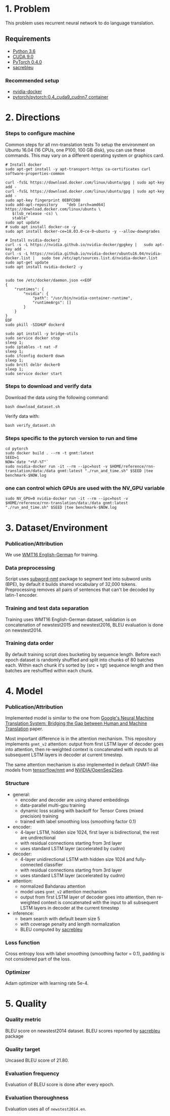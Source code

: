 # 1. Problem

This problem uses recurrent neural network to do language translation.

## Requirements
* [Python 3.6](https://www.python.org)
* [CUDA 9.0](https://developer.nvidia.com/cuda-90-download-archive)
* [PyTorch 0.4.0](https://pytorch.org)
* [sacrebleu](https://pypi.org/project/sacrebleu/)

### Recommended setup
* [nvidia-docker](https://github.com/NVIDIA/nvidia-docker)
* [pytorch/pytorch:0.4_cuda9_cudnn7 container](https://hub.docker.com/r/pytorch/pytorch/tags/)

# 2. Directions
### Steps to configure machine

Common steps for all rnn-translation tests
To setup the environment on Ubuntu 16.04 (16 CPUs, one P100, 100 GB disk), you can use these commands. This may vary on a different operating system or graphics card.


    # Install docker
    sudo apt-get install -y apt-transport-https ca-certificates curl software-properties-common

    curl -fsSL https://download.docker.com/linux/ubuntu/gpg | sudo apt-key add -
    curl -fsSL https://download.docker.com/linux/ubuntu/gpg | sudo apt-key add -
    sudo apt-key fingerprint 0EBFCD88
    sudo add-apt-repository    "deb [arch=amd64] https://download.docker.com/linux/ubuntu \
       $(lsb_release -cs) \
       stable"
    sudo apt update
    # sudo apt install docker-ce -y
    sudo apt install docker-ce=18.03.0~ce-0~ubuntu -y --allow-downgrades

    # Install nvidia-docker2
    curl -s -L https://nvidia.github.io/nvidia-docker/gpgkey |   sudo apt-key add -
    curl -s -L https://nvidia.github.io/nvidia-docker/ubuntu16.04/nvidia-docker.list |   sudo tee /etc/apt/sources.list.d/nvidia-docker.list
    sudo apt-get update
    sudo apt install nvidia-docker2 -y


    sudo tee /etc/docker/daemon.json <<EOF
    {
        "runtimes": {
            "nvidia": {
                "path": "/usr/bin/nvidia-container-runtime",
                "runtimeArgs": []
            }
        }
    }
    EOF
    sudo pkill -SIGHUP dockerd

    sudo apt install -y bridge-utils
    sudo service docker stop
    sleep 1;
    sudo iptables -t nat -F
    sleep 1;
    sudo ifconfig docker0 down
    sleep 1;
    sudo brctl delbr docker0
    sleep 1;
    sudo service docker start

### Steps to download and verify data
Download the data using the following command:

    bash download_dataset.sh

Verify data with:

    bash verify_dataset.sh

### Steps specific to the pytorch version to run and time

    cd pytorch
    sudo docker build . --rm -t gnmt:latest
    SEED=1
    NOW=`date "+%F-%T"`
    sudo nvidia-docker run -it --rm --ipc=host -v $HOME/reference/rnn-translation/data:/data gnmt:latest "./run_and_time.sh" $SEED |tee benchmark-$NOW.log

### one can control which GPUs are used with the NV_GPU variable
    sudo NV_GPU=0 nvidia-docker run -it --rm --ipc=host -v $HOME/reference/rnn-translation/data:/data gnmt:latest "./run_and_time.sh" $SEED |tee benchmark-$NOW.log

# 3. Dataset/Environment
### Publication/Attribution
We use [WMT16 English-German](http://www.statmt.org/wmt16/translation-task.html)
for training.

### Data preprocessing
Script uses [subword-nmt](https://github.com/rsennrich/subword-nmt) package to
segment text into subword units (BPE), by default it builds shared vocabulary of
32,000 tokens.
Preprocessing removes all pairs of sentences that can't be decoded by latin-1
encoder.

### Training and test data separation
Training uses WMT16 English-German dataset, validation is on concatenation of
newstest2015 and newstest2016, BLEU evaluation is done on newstest2014.

### Training data order
By default training script does bucketing by sequence length. Before each epoch
dataset is randomly shuffled and split into chunks of 80 batches each. Within
each chunk it's sorted by (src + tgt) sequence length and then batches are
reshuffled within each chunk.

# 4. Model
### Publication/Attribution

Implemented model is similar to the one from [Google's Neural Machine
Translation System: Bridging the Gap between Human and Machine
Translation](https://arxiv.org/abs/1609.08144) paper.

Most important difference is in the attention mechanism. This repository
implements `gnmt_v2` attention: output from first LSTM layer of decoder goes
into attention, then re-weighted context is concatenated with inputs to all
subsequent LSTM layers in decoder at current timestep.

The same attention mechanism is also implemented in default
GNMT-like models from [tensorflow/nmt](https://github.com/tensorflow/nmt) and
[NVIDIA/OpenSeq2Seq](https://github.com/NVIDIA/OpenSeq2Seq).

### Structure

* general:
  * encoder and decoder are using shared embeddings
  * data-parallel multi-gpu training
  * dynamic loss scaling with backoff for Tensor Cores (mixed precision) training
  * trained with label smoothing loss (smoothing factor 0.1)
* encoder:
  * 4-layer LSTM, hidden size 1024, first layer is bidirectional, the rest are
    undirectional
  * with residual connections starting from 3rd layer
  * uses standard LSTM layer (accelerated by cudnn)
* decoder:
  * 4-layer unidirectional LSTM with hidden size 1024 and fully-connected
    classifier
  * with residual connections starting from 3rd layer
  * uses standard LSTM layer (accelerated by cudnn)
* attention:
  * normalized Bahdanau attention
  * model uses `gnmt_v2` attention mechanism
  * output from first LSTM layer of decoder goes into attention,
  then re-weighted context is concatenated with the input to all subsequent
  LSTM layers in decoder at the current timestep
* inference:
  * beam search with default beam size 5
  * with coverage penalty and length normalization
  * BLEU computed by [sacrebleu](https://pypi.org/project/sacrebleu/)

### Loss function
Cross entropy loss with label smoothing (smoothing factor = 0.1), padding is not
considered part of the loss.

### Optimizer
Adam optimizer with learning rate 5e-4.

# 5. Quality

### Quality metric
BLEU score on newstest2014 dataset.
BLEU scores reported by [sacrebleu](https://pypi.org/project/sacrebleu/) package

### Quality target
Uncased BLEU score of 21.80.

### Evaluation frequency
Evaluation of BLEU score is done after every epoch.

### Evaluation thoroughness
Evaluation uses all of `newstest2014.en`.
